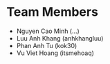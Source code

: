 # Team Members
- Nguyen Cao Minh (...)
- Luu Anh Khang (anhkhangluu)
- Phan Anh Tu (kok30)
- Vu Viet Hoang (itsmehoaq)